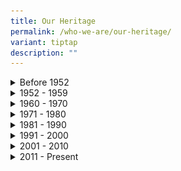 ```yaml
---
title: Our Heritage
permalink: /who-we-are/our-heritage/
variant: tiptap
description: ""
---
```

<div data-type="detailGroup" class="isomer-accordion isomer-accordion-white">
<details class="isomer-details">
<summary>Before 1952</summary>
<div data-type="detailsContent" class="isomer-details-content">
<p></p>
<p></p>
<div class="isomer-image-wrapper">
<img style="width: 100%" height="auto" width="100%" alt="" src="/images/heritage-1871.jpg">
</div>
<p><em>Image Courtesy of National Archives of Singapore</em>
</p>
<p></p>
<p><strong>1871</strong>
</p>
<p>Corruption thrived in Singapore during the colonial period as it was perceived
that corrupt offenders were unlikely to be detected and punished. In 1871,
corruption was made illegal. However, nothing concrete was done.</p>
<hr>
<div class="isomer-image-wrapper">
<img style="width: 100%" height="auto" width="100%" alt="" src="/images/heritage-1937.jpg">
</div>
<p></p>
<p><strong>1937</strong>
</p>
<p></p>
<p>In December 1937, the first anti-corruption legislation was introduced
with the enactment of the Prevention of Corruption Ordinance (POCO). The
rationale for POCO was ‘the prevention of bribery and secret commissions
in public and private business’. However, the British colonial government
failed to curb corruption as POCO and the Anti-Corruption Branch (ACB)
under the Criminal Investigation Department (CID) were relatively ineffective.
The POCO specified only three instances of corrupt behaviour and was a
short document of 12 sections that were limited in scope. Moreover, corruption
under the POCO was a non-seizable offence. Limited powers of investigation
afforded by the POCO to investigation officers stifled their ability to
effectively tackle corruption.</p>
<hr>
<div class="isomer-image-wrapper">
<img style="width: 100%" height="auto" width="100%" alt="" src="/images/heritage-1946.jpg">
</div>
<p></p>
<p><strong>1946</strong>
</p>
<p></p>
<p>The Prevention of Corruption Ordinance (POCO) was revised in 1946, making
corrupt offences seizable, and giving police officers much wider powers
of arrest, search and investigation to combat corruption. Nonetheless,
the revised legislation could not make up for the fact that the Anti-Corruption
Branch (ACB) remained largely ineffective. The ACB’s responsibility to
combat corruption was hampered by its limited manpower. Moreover, the ACB
had to contend with other branches of the Criminal Investigation Department
(CID) for resources. The principal reason for ACB’s inadequacies was its
inability to curtail the prevalence of police corruption in colonial Singapore.</p>
<hr>
<div class="isomer-image-wrapper">
<img style="width: 100%" height="auto" width="100%" alt="" src="/images/heritage-1951.jpg">
</div>
<p></p>
<p><strong>1951</strong>
</p>
<p></p>
<p>In October 1951, a consignment of 1,800 pounds of opium worth $400,000
was hijacked at Punggol Beach and the robbers included three police detectives.
A special team headed by officers of the Anti-Corruption Branch (ACB) was
appointed to investigate the case. Although some senior police officers
were found to be involved in the hijacking, only one Assistant Superintendent
was dismissed and another officer was retired. Due to ACB’s inability to
garner sufficient evidence, the remaining officers were neither prosecuted
nor convicted. As a result, in April 1952, the government brought together
a Special Investigations Team comprising R Middleton-Smith, RB Corridon
from Special Branch, Assistant Superintendent of Police (ASP) BM Finch
from the Courts and later Acting ASP Ho Kah Soon, also from Special Branch,
to review the deficiencies in the ACB’s investigation of the opium heist.
<br>
</p>
</div>
</details>
<details class="isomer-details">
<summary>1952 - 1959</summary>
<div data-type="detailsContent" class="isomer-details-content">
<p></p>
<div class="isomer-image-wrapper">
<img style="width: 100%" height="auto" width="100%" alt="" src="/images/heritage-1952.jpg">
</div>
<p><em>Bels Collection, Image Courtesy of National Archives of Singapore</em>
</p>
<p></p>
<p><strong>1952</strong>
</p>
<p>The Anti-Corruption Branch’s (ACB) failure to curb corruption appalled
the colonial government and subsequently led to the ACB’s demise. The colonial
government decided to retain the Special Investigations Team, resulting
in the inception of the Corrupt Practices Investigation Bureau in September
1952 which came under the purview of the Attorney-General. Middleton-Smith
assumed the position of Director of CPIB and he reported directly to the
Colonial Secretary. The CPIB was a lean outfit of 13 officers as of October
1952, and its investigation officers were generally on short secondment
to the Bureau. Then, the Bureau was located at the second-level of the
Supreme Court Building at High Street. Middleton-Smith noted back then
that the Bureau’s location at the Supreme Court would be of ‘psychological
importance’ to the public, reinforcing the Bureau’s authority in the battle
against corruption. Unfortunately, the officers’ short secondment and limited
time and capacity to conduct thorough investigations undermined the effective
operations of CPIB. There was also a social stigma of investigating fellow
police officers. Thus, corruption, especially in its syndicated form amongst
law enforcement officers, continued to thrive in the colonial society.</p>
<hr>
<div class="isomer-image-wrapper">
<img style="width: 100%" height="auto" width="100%" alt="" src="/images/heritage-1959.jpg">
</div>
<p><em>Ministry of Information and the Arts Collection, Image Courtesy of National Archives of Singapore</em>
</p>
<p></p>
<p><strong>1959</strong>
</p>
<p></p>
<p>The turning point came in 1959 when Singapore attained internal self-government.
When founding Prime Minister Lee Kuan Yew led his People’s Action Party
(PAP) to take oath of office in June 1959, they wore the party uniforms
of white-on-white which symbolise the purity and the incorruptibility of
its members. The PAP-led government was committed to putting an end to
corrupt practices in Singapore. The government was set to toughen existing
legislation and to revamp CPIB into an agency devoted entirely to the investigation
of corrupt practices and preparation of evidence to be used for prosecution.
That year, the CPIB was transferred to the Ministry of Home Affairs.</p>
</div>
</details>
<details class="isomer-details">
<summary>1960 - 1970</summary>
<div data-type="detailsContent" class="isomer-details-content">
<p></p>
<p></p>
<div class="isomer-image-wrapper">
<img style="width: 100%" height="auto" width="100%" alt="" src="/images/heritage-1961.jpg">
</div>
<p></p>
<p><strong>1960</strong>
</p>
<p></p>
<p>CPIB was given its own office space in 1960, when it shifted to a 3-storey
building at Stamford Road. This building was sited right next to the former
National Library building and it remained CPIB's office for the next 24
years.</p>
<hr>
<p></p>
<div class="isomer-image-wrapper">
<img style="width: 100%" height="auto" width="100%" alt="" src="/images/heritage-1963.jpg">
</div>
<p></p>
<p><strong>1963</strong>
</p>
<p></p>
<p>In 1963, the Bureau was placed under the purview of the Prime Minister’s
Office, but was later transferred to the Attorney-General’s Chamber in
1965. The CPIB returned to the Prime Minister’s Office in 1969 and has
since remained under the PMO.</p>
<hr>
<div class="isomer-image-wrapper">
<img style="width: 100%" height="auto" width="100%" alt="" src="/images/heritage-1968.jpg">
</div>
<p></p>
<p><strong>1968</strong>
</p>
<p></p>
<p>Illegal gambling was ubiquitous in Singapore in the 1960s. Apart from
the problem of gambling, some law enforcement officers received bribes
in exchange for protection not just to gambling syndicates but also to
brothels, opium dens and traffickers. In a bid to bring these corrupt officers
to justice, the CPIB carried out a joint operation, known as Operation
Chap Ji Kee, with the Criminal Investigation Department. The term Chap
Ji Kee means ’12 units’ in Hokkien, and was a local lottery popular among
housewives. There were three main chap ji kee syndicates and CPIB had in
1968 targeted to first take down the biggest one, called Siu Poh Shanghai
Tai Tong. This operation remained as one of the major operations CPIB has
carried out to date, seeing a total of 67 police officers being implicated.</p>
</div>
</details>
<details class="isomer-details">
<summary>1971 - 1980</summary>
<div data-type="detailsContent" class="isomer-details-content">
<p></p>
<div class="isomer-image-wrapper">
<img style="width: 100%" height="auto" width="100%" alt="" src="/images/heritage-1975.jpg">
</div>
<p><em>Source: The Straits Times © Singapore Press Holdings Limited. Permission required for reproduction</em>
</p>
<p></p>
<p><strong>1975</strong>
</p>
<p></p>
<p>A shocking case rocked the nation. It involved a senior political figure,
the then-Minister of State for Environment, Wee Toon Boon. He was charged
with corruption involving a sum of over $800,000. Wee was convicted and
sentenced to four years and six months in jail. Upon appeal, the convictions
were upheld but the sentence was reduced to 18 months. Wee’s conviction
had much symbolic significance for the public; as it underscored the Government’s
political will in eradicating corruption and CPIB’s resolute in executing
this political will in an impartial manner.</p>
</div>
</details>
<details class="isomer-details">
<summary>1981 - 1990</summary>
<div data-type="detailsContent" class="isomer-details-content">
<p></p>
<div class="isomer-image-wrapper">
<img style="width: 100%" height="auto" width="100%" alt="" src="/images/heritage-1984.jpg">
</div>
<p></p>
<p><strong>1984</strong>
</p>
<p></p>
<p>On 6 August 1984, the Bureau moved to Hill Street. Despite the relatively
low headcount during this period, CPIB managed well because of rigorous
case management regimes that made officers work towards stretched performance
norms. Few significant changes were also introduced which helped improve
the Bureau’s operations.</p>
<hr>
<div class="isomer-image-wrapper">
<img style="width: 100%" height="auto" width="100%" alt="" src="/images/heritage-1986.jpg">
</div>
<p></p>
<p><strong>1986</strong>
</p>
<p></p>
<p>In late-1986, another shocking corruption case rocked the nation. This
time, it involved then-Minister for National Development, Teh Cheang Wan
where he was investigated for accepting bribes totalling $1 million from
two private companies for helping them retain and buy over a piece of state
land for private development. He committed suicide on 14 December 1986,
before he could be formally charged in court. Teh left behind a letter
addressed to then-Prime Minister Lee Kuan Yew expressing his remorse at
what had happened and his view that he should “accept full responsibility”
and “pay the highest price for his mistake”. Public interest in the case
was high as it involved a public figure of ministerial rank, and the public
was satisfied with CPIB’s impartiality. The CPIB’s formidable reputation
has been enhanced through its thorough and fearless investigations against
all corrupt offenders regardless of ranks and affiliations.</p>
<hr>
<div class="isomer-image-wrapper">
<img style="width: 100%" height="auto" width="100%" alt="" src="/images/heritage-1989.jpg">
</div>
<p></p>
<p><strong>1989</strong>
</p>
<p></p>
<p>A Complaints Evaluation Committee was set up in 1989 to evaluate complaints
of alleged corruption received by the Bureau and to decide on follow-up
actions. The committee is chaired by Director CPIB and comprises the Head
of the investigation units. In the same year, a new Act, the Corruption
(Confiscation of Benefits) Act was enacted. Under this legislation, the
Government could seize benefits derived through corrupt means, thus depriving
corrupt offenders of the proceeds of corruption. This Act was replaced
by the Corruption, Drug Trafficking and Other Serious Crimes, (Confiscation
of Benefits Act), Chapter 65(A) in 1999.</p>
</div>
</details>
<details class="isomer-details">
<summary>1991 - 2000</summary>
<div data-type="detailsContent" class="isomer-details-content">
<p></p>
<div class="isomer-image-wrapper">
<img style="width: 100%" height="auto" width="100%" alt="" src="/images/heritage-1994.jpg">
</div>
<p></p>
<p><strong>1994</strong>
</p>
<p></p>
<p>That year, the CPIB investigated another high-profile case that created
much conversation among the public. Then-Deputy Chief Executive (Operations)
of the Public Utilities Board (PUB) Choy Hon Tim was investigated for criminal
conspiracy and accepting bribes totalling around $13.85 million. He was
charged and sentenced to prison for 14 years. To date, the total amount
of bribes he had received remains the largest total amount of bribe monies
involved in Singapore’s history. The CPIB proved itself once again to the
people that no matter how influential or senior a person’s rank or position
may be, corrupt offenders would be investigated and punished accordingly.</p>
<hr>
<div class="isomer-image-wrapper">
<img style="width: 100%" height="auto" width="100%" alt="" src="/images/heritage-1995.jpg">
</div>
<p></p>
<p><strong>1995</strong>
</p>
<p></p>
<p>Polygraph Testing was also introduced as an investigative tool in 1995.
For instance, random polygraph testing (premised upon corruption-related
questions) is administered on soccer players as a deterrence against match-fixing.
From the late 1990s, Singapore began to attain international recognition
for its incorruptibility and cleanliness. Since 1995, the Transparency
International (TI) Corruption Perceptions Index has consistently ranked
the Republic within the top 10 least corrupt countries in the world, and
the least corrupt economic entity in Asia based on the Political &amp;
Economic Risk Consultancy (PERC) annual surveys.</p>
<hr>
<div class="isomer-image-wrapper">
<img style="width: 100%" height="auto" width="100%" alt="" src="/images/heritage-1997.jpg">
</div>
<p></p>
<p><strong>1997</strong>
</p>
<p></p>
<p>The Corrupt Practices Investigation Assistant (CPIA) scheme was instituted
in 1997 to replace the former scheme known as the Assistant Special Investigator
(ASI) scheme. This marks one important leap in the progress of the Bureau.
The Bureau has become self-sufficient in carrying out various field operations
as the CPIAs are trained to perform specialised tasks such as helping to
arrest and escort accused persons, and assisting in the seizure and examination
of documents. In the past, new officers of the Bureau depended on the courses
conducted by the Police Academy to train them on investigation skills,
defence tactics and weapon usage. From 1997, the Bureau conducted its own
basic training, customised to equip new officers with the basic survival
skills to handle investigation of corruption offences.</p>
<hr>
<div class="isomer-image-wrapper">
<img style="width: 100%" height="auto" width="100%" alt="" src="/images/heritage-1998.jpg">
</div>
<p></p>
<p><strong>1998</strong>
</p>
<p></p>
<p>On 9 March 1998, the CPIB shifted to the former Keppel Primary School
premises at Cantonment Road. The days at Cantonment Road saw the introduction
of the Bureau’s first Heritage Centre which was christened modestly as
the ‘CPIB Exhibition Room’.</p>
</div>
</details>
<details class="isomer-details">
<summary>2001 - 2010</summary>
<div data-type="detailsContent" class="isomer-details-content">
<p></p>
<div class="isomer-image-wrapper">
<img style="width: 100%" height="auto" width="100%" alt="" src="/images/heritage-2002.jpg">
</div>
<p></p>
<p><strong>2002</strong>
</p>
<p></p>
<p>The Bureau launched its current logo in 2002, the third revision since
the inception of the Bureau. The new revised logo takes on a modernised
design, featuring a cascade of squares as the letter ‘I’ in ‘CPIB’. The
use of the square is symbolic of fairness and equality and represents the
pervasive effects of CPIB’s anti-corruption action. A small globe, representing
the dot on top of the letter ‘I’ within the typography stands for the Bureau’s
vigilance and vision to be the world’s best anti-corruption agency.</p>
<hr>
<div class="isomer-image-wrapper">
<img style="width: 100%" height="auto" width="100%" alt="" src="/images/heritage-2004.jpg">
</div>
<p></p>
<p><strong>2004</strong>
</p>
<p></p>
<p>In 2004, the Bureau shifted to its present premises at Lengkok Bahru.
The new building housed an auditorium, a heritage centre and interview
rooms among others. In the same year, the Bureau formed its Computer Forensics
Unit to perform forensic examinations of computer-related evidence. The
Bureau's flag was also commissioned to strengthen the Bureau's identity
and cultivate a sense of pride and belonging.</p>
<hr>
<p></p>
<div class="isomer-image-wrapper">
<img style="width: 100%" height="auto" width="100%" alt="" src="/images/heritage-2005.jpg">
</div>
<p></p>
<p><strong>2005</strong>
</p>
<p></p>
<p>In a globalised world where corruption can be transnational in nature,
CPIB plays an active role in the international community’s fight against
corruption. The Bureau is an active member of the international anti-corruption
community and represents Singapore regularly at various international anti-corruption
platforms. For instance, Singapore signed the United Nations Convention
Against Corruption (UNCAC), which is an international legal instrument
against corruption regarded as the universal standard for anti-corruption
measures, on 11 November 2005 and ratified it on 6 November 2009. The Bureau
also establishes networks and partnerships with various countries to facilitate
cooperation amongst agencies in the anti-corruption arena.</p>
<hr>
<div class="isomer-image-wrapper">
<img style="width: 100%" height="auto" width="100%" alt="" src="/images/heritage-2009.jpg">
</div>
<p></p>
<p><strong>2009</strong>
</p>
<p></p>
<p>The CPIB had investigated cases involving illegal ‘industry practices’
which were wrongly perceived to be acceptable norms. In the gourmet world,
investigations revealed that renowned chefs accepted gratifications in
return for using products from preferred suppliers. In another case, car
workshops were found to have bribed vehicle inspectors to allow illegally
modified vehicles to pass inspections. These cases have served as reminders
to the public that such industry practices can be an offence and have fostered
a more vigilant citizenry subsequently.</p>
</div>
</details>
<details class="isomer-details">
<summary>2011 - Present</summary>
<div data-type="detailsContent" class="isomer-details-content">
<p></p>
<div class="isomer-image-wrapper">
<img style="width: 100%" height="auto" width="100%" alt="" src="/images/heritage-2012.jpg">
</div>
<p></p>
<p><strong>2012</strong>
</p>
<p></p>
<p>The CPIB held its 60th Anniversary Celebration at the Istana on 18 September
2012 to commemorate the founding of the Bureau. The event was graced by
Guest-of-Honour Prime Minister Mr Lee Hsien Loong, along with the late
Founding Prime Minister Mr Lee Kuan Yew, Emeritus Senior Minister Mr Goh
Chok Tong and former Directors of the CPIB. As part of the Bureau’s 60th
Anniversary efforts, CPIB’s coffee table book, titled <em>The Journey - 60 Years of Fighting Corruption in Singapore</em> was
launched. The book captures many of the Bureau’s successes and milestones,
as well as 18 note-worthy cases in its 60 years of graft-busting. Television
viewers also gained an exclusive insight into the work of CPIB when a first-ever
documentary on the Bureau <em>Corruption Crackdown – Inside the CPIB</em> was
broadcast on national television.</p>
<hr>
<div class="isomer-image-wrapper">
<img style="width: 100%" height="auto" width="100%" alt="" src="/images/heritage-2015.jpg">
</div>
<p></p>
<p><strong>2015</strong>
</p>
<p></p>
<p>On 9 January 2015, the CPIB organised its inaugural Commendation Ceremony
to recognise individuals who had exemplified integrity and rejected bribes.
The CPIB and the Civil Service College (CSC) also jointly organised the <em>Integrity in Action Public Service Values Conference</em> which
was held on 13 January. More than 600 public officers from across the Public
Service attended the half-day event which was graced by Guest-of-Honour,
Prime Minister Mr Lee Hsien Loong. He emphasised the importance of maintaining
zero tolerance towards corruption. That year, the CPIB released its inaugural
corruption statistics report which showed that the number of complaints
received by the CPIB and the cases registered for corruption were at its
lowest in 30 years.</p>
</div>
</details>
</div>
<p></p>
<p></p>